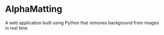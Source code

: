 # AlphaMatting
A web application built using Python that removes background from images in real time
